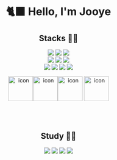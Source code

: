 <div align="center">
<h1>🐈‍⬛ Hello, I'm Jooye</h1>
</div>

<div align="center">
<h2>Stacks 👩‍💻</h2>
	<img src="https://img.shields.io/badge/HTML5-E34F26?style=flat&logo=HTML5&logoColor=white" />
	<img src="https://img.shields.io/badge/CSS3-1572B6?style=flat&logo=CSS3&logoColor=white" />
    <img src="https://img.shields.io/badge/JavaScript-F7DF1E?style=flat&logo=JavaScript&logoColor=white" />
	<br />
    <img src="https://img.shields.io/badge/React-61DAFB?style=flat&logo=React&logoColor=white" />
        <img src="https://img.shields.io/badge/Recoil-3578E5?style=flat&logo=Recoil&logoColor=white" />
    <img src="https://img.shields.io/badge/Tailwind CSS-06B6D4?style=flat&logo=TailwindCSS&logoColor=white" />
	<br />
    <img src="https://img.shields.io/badge/Styled components-DB7093?style=flat&logo=Styled-components&logoColor=white" />
    <img src="https://img.shields.io/badge/Git-F05032?style=flat&logo=Git&logoColor=white" />
    <img src="https://img.shields.io/badge/Firebase-FFCA28?style=flat&logo=Firebase&logoColor=white" />
    <img src="https://img.shields.io/badge/MySQL-4479A1?style=flat&logo=MySQL&logoColor=white" />

 <br>

<img src="https://techstack-generator.vercel.app/js-icon.svg" alt="icon" width="65" height="65" /><img src="https://techstack-generator.vercel.app/ts-icon.svg" alt="icon" width="65" height="65" /><img src="https://techstack-generator.vercel.app/react-icon.svg" alt="icon" width="65" height="65" />
<img src="https://techstack-generator.vercel.app/github-icon.svg" alt="icon" width="65" height="65" />

<br>
</div><br>
<div align="center">
<h2>Study 👩‍🎓</h2>
    <img src="https://img.shields.io/badge/Typescript-3178C6?style=flat&logo=Typescript&logoColor=white" />
    <img src="https://img.shields.io/badge/Sass-CC6699?style=flat&logo=Sass&logoColor=white" />
     <img src="https://img.shields.io/badge/Next-000000?style=flat&logo=Next.js&logoColor=white" />
      <img src="https://img.shields.io/badge/Redux-764ABC?style=flat&logo=Redux&logoColor=white" />

</div><br>
